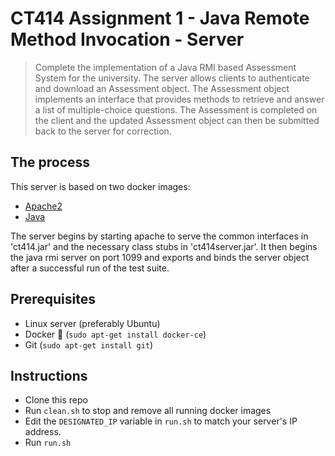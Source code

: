 # CT414 Assignment 1 - Java Remote Method Invocation - Server

> Complete the implementation of a Java RMI based Assessment System for the university.  The server allows clients to authenticate and download an Assessment object.  The Assessment object implements an interface that provides methods to retrieve and answer a list of multiple-choice questions. The Assessment is completed on the client and the updated Assessment object can then be submitted back to the server for correction.

## The process

This server is based on two docker images:
 - [Apache2](https://hub.docker.com/_/httpd/)
 - [Java](https://hub.docker.com/_/openjdk/)

The server begins by starting apache to serve the common interfaces in 'ct414.jar' and the necessary class stubs in 'ct414server.jar'. It then begins the java rmi server on port 1099 and exports and binds the server object after a successful run of the test suite.

## Prerequisites
- Linux server (preferably Ubuntu)
- Docker :whale: (``sudo apt-get install docker-ce``)
- Git (``sudo apt-get install git``)

## Instructions
- Clone this repo
- Run ``clean.sh`` to stop and remove all running docker images
- Edit the ``DESIGNATED_IP`` variable in ``run.sh`` to match your server's IP address.
- Run ``run.sh``